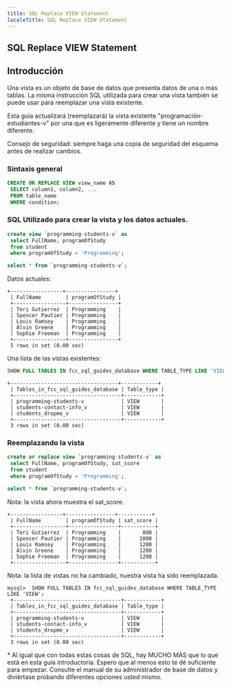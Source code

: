 ```yaml
---
title: SQL Replace VIEW Statement
localeTitle: SQL Replace VIEW Statement
---
```

## SQL Replace VIEW Statement

## Introducción

Una vista es un objeto de base de datos que presenta datos de una o más tablas. La misma instrucción SQL utilizada para crear una vista también se puede usar para reemplazar una vista existente.

Esta guía actualizará (reemplazará) la vista existente "programación-estudiantes-v" por una que es ligeramente diferente y tiene un nombre diferente.

Consejo de seguridad: siempre haga una copia de seguridad del esquema antes de realizar cambios.

### Sintaxis general

```sql
CREATE OR REPLACE VIEW view_name AS 
 SELECT column1, column2, ... 
 FROM table_name 
 WHERE condition; 
```

### SQL Utilizado para crear la vista y los datos actuales.

```sql
create view `programming-students-v` as 
 select FullName, programOfStudy 
 from student 
 where programOfStudy = 'Programming'; 
```

```sql
select * from `programming-students-v`; 
```

Datos actuales:

```text
+-----------------+----------------+ 
 | FullName        | programOfStudy | 
 +-----------------+----------------+ 
 | Teri Gutierrez  | Programming    | 
 | Spencer Pautier | Programming    | 
 | Louis Ramsey    | Programming    | 
 | Alvin Greene    | Programming    | 
 | Sophie Freeman  | Programming    | 
 +-----------------+----------------+ 
 5 rows in set (0.00 sec) 
```

Una lista de las vistas existentes:

```sql
SHOW FULL TABLES IN fcc_sql_guides_database WHERE TABLE_TYPE LIKE 'VIEW'; 
```

```text
+-----------------------------------+------------+ 
 | Tables_in_fcc_sql_guides_database | Table_type | 
 +-----------------------------------+------------+ 
 | programming-students-v            | VIEW       | 
 | students-contact-info_v           | VIEW       | 
 | students_dropme_v                 | VIEW       | 
 +-----------------------------------+------------+ 
 3 rows in set (0.00 sec) 
```

### Reemplazando la vista

```sql
create or replace view `programming-students-v` as 
 select FullName, programOfStudy, sat_score 
 from student 
 where programOfStudy = 'Programming'; 
```

```sql
select * from `programming-students-v`; 
```

Nota: la vista ahora muestra el sat\_score.

```text
+-----------------+----------------+-----------+ 
 | FullName        | programOfStudy | sat_score | 
 +-----------------+----------------+-----------+ 
 | Teri Gutierrez  | Programming    |       800 | 
 | Spencer Pautier | Programming    |      1000 | 
 | Louis Ramsey    | Programming    |      1200 | 
 | Alvin Greene    | Programming    |      1200 | 
 | Sophie Freeman  | Programming    |      1200 | 
 +-----------------+----------------+-----------+ 
```

Nota: la lista de vistas no ha cambiado, nuestra vista ha sido reemplazada.

```text
mysql>  SHOW FULL TABLES IN fcc_sql_guides_database WHERE TABLE_TYPE LIKE 'VIEW'; 
 +-----------------------------------+------------+ 
 | Tables_in_fcc_sql_guides_database | Table_type | 
 +-----------------------------------+------------+ 
 | programming-students-v            | VIEW       | 
 | students-contact-info_v           | VIEW       | 
 | students_dropme_v                 | VIEW       | 
 +-----------------------------------+------------+ 
 3 rows in set (0.00 sec) 
```

\* Al igual que con todas estas cosas de SQL, hay MUCHO MÁS que lo que está en esta guía introductoria. Espero que al menos esto te dé suficiente para empezar. Consulte el manual de su administrador de base de datos y diviértase probando diferentes opciones usted mismo.